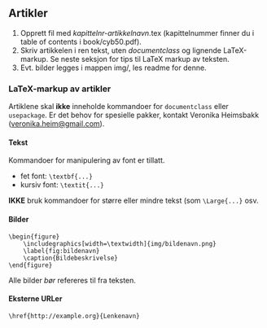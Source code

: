 ## Artikler

1. Opprett fil med *kapittelnr-artikkelnavn*.tex (kapittelnummer finner du i table of contents i book/cyb50.pdf).
2. Skriv artikkelen i ren tekst, uten *documentclass* og lignende LaTeX-markup. Se neste seksjon for tips til LaTeX markup av teksten.
3. Evt. bilder legges i mappen img/, les readme for denne.


### LaTeX-markup av artikler
Artiklene skal **ikke** inneholde kommandoer for `documentclass` eller `usepackage`. Er det behov for spesielle pakker, kontakt Veronika Heimsbakk (veronika.heim@gmail.com).
#### Tekst
Kommandoer for manipulering av font er tillatt.
- fet font: `\textbf{...}`
- kursiv font: `\textit{...}`

**IKKE** bruk kommandoer for større eller mindre tekst (som `\Large{...}` osv.

#### Bilder
```
\begin{figure}
	\includegraphics[width=\textwidth]{img/bildenavn.png}
	\label{fig:bildenavn}
	\caption{Bildebeskrivelse}
\end{figure}
```

Alle bilder *bør* refereres til fra teksten.

#### Eksterne URLer
`\href{http://example.org}{Lenkenavn}`
